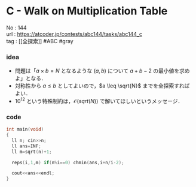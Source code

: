 # C - Walk on Multiplication Table

No	: 144  
url	: https://atcoder.jp/contests/abc144/tasks/abc144_c  
tag	: [[全探索]]  #ABC #gray

### idea
- 問題は「$a \times b=N$ となるような $(a,b)$ について $a+b-2$ の最小値を求めよ」となる．
- 対称性から $a \leq b$ としてよいので，$a \leq \sqrt{N}$ までを全探索すればよい．
- $10^{12}$ という特殊制約は，$\mathcal{O}(sqrt(N))$ で解いてほしいというメッセージ．

### code
```cpp
int	main(void)
{
  ll n; cin>>n;
  ll ans=INF;
  ll m=sqrt(n)+1;

  reps(i,1,m) if(n%i==0) chmin(ans,i+n/i-2);

  cout<<ans<<endl;
}
```